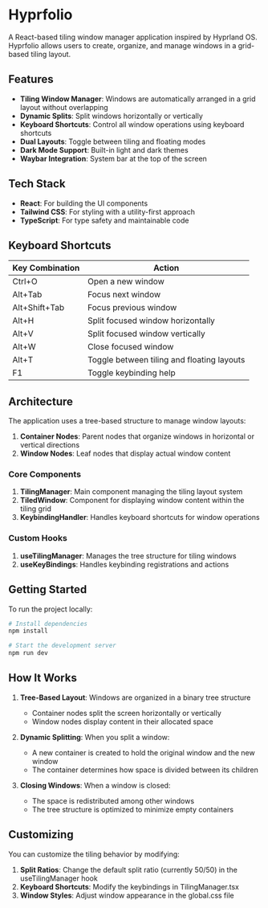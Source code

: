 # Hyprfolio

A React-based tiling window manager application inspired by Hyprland OS. Hyprfolio allows users to create, organize, and manage windows in a grid-based tiling layout.

## Features

- **Tiling Window Manager**: Windows are automatically arranged in a grid layout without overlapping
- **Dynamic Splits**: Split windows horizontally or vertically
- **Keyboard Shortcuts**: Control all window operations using keyboard shortcuts
- **Dual Layouts**: Toggle between tiling and floating modes
- **Dark Mode Support**: Built-in light and dark themes
- **Waybar Integration**: System bar at the top of the screen

## Tech Stack

- **React**: For building the UI components
- **Tailwind CSS**: For styling with a utility-first approach
- **TypeScript**: For type safety and maintainable code

## Keyboard Shortcuts

| Key Combination | Action |
|----------------|--------|
| Ctrl+O | Open a new window |
| Alt+Tab | Focus next window |
| Alt+Shift+Tab | Focus previous window |
| Alt+H | Split focused window horizontally |
| Alt+V | Split focused window vertically |
| Alt+W | Close focused window |
| Alt+T | Toggle between tiling and floating layouts |
| F1 | Toggle keybinding help |

## Architecture

The application uses a tree-based structure to manage window layouts:

1. **Container Nodes**: Parent nodes that organize windows in horizontal or vertical directions
2. **Window Nodes**: Leaf nodes that display actual window content

### Core Components

1. **TilingManager**: Main component managing the tiling layout system
2. **TiledWindow**: Component for displaying window content within the tiling grid
3. **KeybindingHandler**: Handles keyboard shortcuts for window operations

### Custom Hooks

1. **useTilingManager**: Manages the tree structure for tiling windows
2. **useKeyBindings**: Handles keybinding registrations and actions

## Getting Started

To run the project locally:

```bash
# Install dependencies
npm install

# Start the development server
npm run dev
```

## How It Works

1. **Tree-Based Layout**: Windows are organized in a binary tree structure
   - Container nodes split the screen horizontally or vertically
   - Window nodes display content in their allocated space

2. **Dynamic Splitting**: When you split a window:
   - A new container is created to hold the original window and the new window
   - The container determines how space is divided between its children

3. **Closing Windows**: When a window is closed:
   - The space is redistributed among other windows
   - The tree structure is optimized to minimize empty containers

## Customizing

You can customize the tiling behavior by modifying:

1. **Split Ratios**: Change the default split ratio (currently 50/50) in the useTilingManager hook
2. **Keyboard Shortcuts**: Modify the keybindings in TilingManager.tsx
3. **Window Styles**: Adjust window appearance in the global.css file
